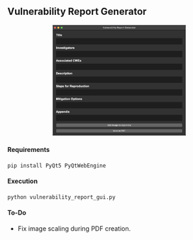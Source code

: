 ## Vulnerability Report Generator

<p align='center'><img src="https://github.com/kariemoorman/report-generation/blob/main/cybersecurity/vulnerability_report_gui.png" alt="Vulnerability Report GUI" width="300"/></p>

#### Requirements
```
pip install PyQt5 PyQtWebEngine
```

#### Execution
```
python vulnerability_report_gui.py
```
#### To-Do
- Fix image scaling during PDF creation.
